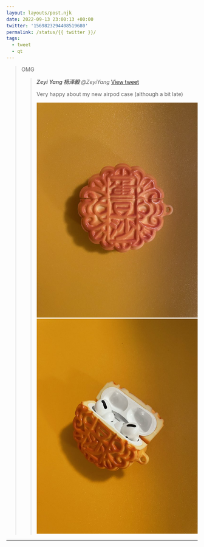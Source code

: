 ```yaml
---
layout: layouts/post.njk
date: 2022-09-13 23:00:13 +00:00
twitter: '1569823294408519680'
permalink: /status/{{ twitter }}/
tags: 
  - tweet
  - qt
---
```


> OMG  
> 
> > <cite>**Zeyi Yang 杨泽毅** @ZeyiYang</cite> [View tweet](https://twitter.com/ZeyiYang/status/1569511598229692416)
> > 
> > Very happy about my new airpod case (although a bit late)
> > 
> > ![AirPods case that looks like a moon cake](/img/_qt/FcgGer0XEAArGF1.jpg)
> > ![the case open with the AirPods inside](/img/_qt/FcgGerxWYAAwX8W.jpg)

---
